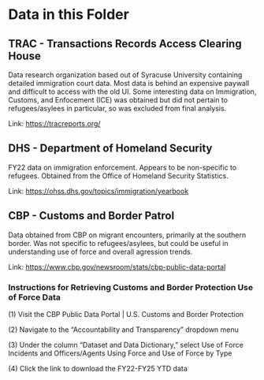 # Data in this Folder

## TRAC - Transactions Records Access Clearing House

Data research organization based out of Syracuse University containing detailed immigration court data. Most data is behind an expensive paywall and difficult to access with the old UI. Some interesting data on Immigration, Customs, and Enfocement (ICE) was obtained but did not pertain to refugees/asylees in particular, so was excluded from final analysis.

Link: https://tracreports.org/

## DHS - Department of Homeland Security

FY22 data on immigration enforcement. Appears to be non-specific to refugees. Obtained from the Office of Homeland Security Statistics. 

Link: https://ohss.dhs.gov/topics/immigration/yearbook

## CBP - Customs and Border Patrol

Data obtained from CBP on migrant encounters, primarily at the southern border. Was not specific to refugees/asylees, but could be useful in understanding use of force and overall agression trends.

Link: https://www.cbp.gov/newsroom/stats/cbp-public-data-portal

### Instructions for Retrieving Customs and Border Protection Use of Force Data 

(1) Visit the CBP Public Data Portal | U.S. Customs and Border Protection

(2) Navigate to the “Accountability and Transparency” dropdown menu

(3) Under the column “Dataset and Data Dictionary,” select Use of Force Incidents and Officers/Agents Using Force and Use of Force by Type

(4) Click the link to download the FY22-FY25 YTD data
